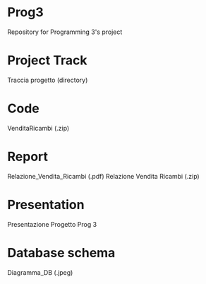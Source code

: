 # Prog3
Repository for Programming 3's project

# Project Track
Traccia progetto (directory)

# Code
VenditaRicambi (.zip)

# Report
Relazione_Vendita_Ricambi (.pdf)
Relazione Vendita Ricambi (.zip)

# Presentation
Presentazione Progetto Prog 3

# Database schema
Diagramma_DB (.jpeg)
